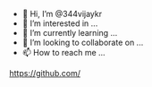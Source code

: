 - 👋 Hi, I’m @344vijaykr
- 👀 I’m interested in ...
- 🌱 I’m currently learning ...
- 💞️ I’m looking to collaborate on ...
- 📫 How to reach me ...

<!---![Screenshot_2023-08-18-23-37-44-304_com pubg imobile](https://github.com/344vijaykr/344vijaykr/assets/142416963/4103308f-0465-4428-925f-cabf63812994)

344vijaykr/344vijaykr is a ✨ special ✨ repository because its `README.md` (this file) appears on your GitHub profile.
You can click the Preview link to take a look at your changes.
--->
https://github.com/

